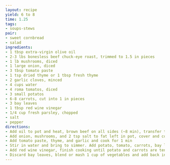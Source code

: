 ```yaml
---
layout: recipe
yield: 6 to 8
time: 1.25
tags:
- soups-stews
pair:
- sweet cornbread
- salad
ingredients:
- 1 tbsp extra-virgin olive oil
- 2-3 lbs bonesless beef chuck-eye roast, trimmed to 1.5 in pieces
- 1 lb mushrooms, diced
- 1 large onion, diced
- 3 tbsp tomato paste
- 1 tsp dried thyme or 1 tbsp fresh thyme
- 2 garlic cloves, minced
- 4 cups water
- 4 roma tomatos, diced
- 3 small potatos
- 6-8 carrots, cut into 1 in pieces
- 3 bay leaves
- 1 tbsp red wine vinegar
- 1/4 cup fresh parsley, chopped
- salt
- pepper
directions:
- Add oil to pot and heat, brown beef on all sides (~8 min), transfer to bowl
- Add onion, mushrooms, and 2 tsp salt to fat left in pot, cover and cook until mushrooms release liquid (~5 min). Uncover and continue to cook over medium heat until liquid evaporates (~5 min)
- Add tomato paste, thyme, and garlic and cook for 1 min
- Stir in water and bring to simmer. Add potato, tomato, carrots, bay leaves, and browned beef. Cook over med-low heat until vegetables begin to get soft (~25 min)
- Add red wine vinegar, finish cooking until potato and carrots are tender and meat is done
- Discard bay leaves, blend or mash 1 cup of vegetables and add back into pot. Add parsely and salt and pepper to taste
---
```

